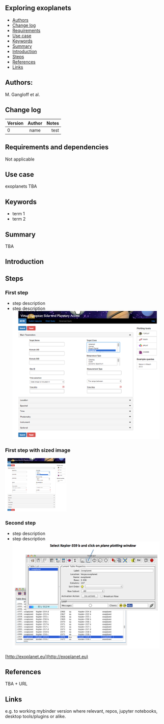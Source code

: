 ## Exploring exoplanets

* [Authors](#authors)
* [Change log](#change-log)
* [Requirements](#requirements-and-dependencies)
* [Use case](#use-case)
* [Keywords](#keywords)
* [Summary](#summary)
* [Introduction](#introduction)
* [Steps](#steps)
* [References](#references)
* [Links](#links)

## Authors:

M. Gangloff et al.

## Change log

| Version       | Author        | Notes  |
| ------------- |:-------------:| -----: |
| 0             | name          | test   |


## Requirements and dependencies
 Not applicable

## Use case
exoplanets TBA

## Keywords
* term 1
* term 2 

## Summary
TBA

## Introduction

## Steps

### First step
* step description
* step description
![1](https://raw.githubusercontent.com/aprossi/vespa-test-tutorial/master/IMG/1.png)

### First step with sized image
<img src="https://raw.githubusercontent.com/aprossi/vespa-test-tutorial/master/IMG/1.png" width="200">

### Second step
* step description
* step description
![7](https://raw.githubusercontent.com/aprossi/vespa-test-tutorial/master/IMG/7.png)

[http://exoplanet.eu](http://exoplanet.eu)


## References

TBA + URL


## Links
e.g. to working mybinder version where relevant, repos, jupyter notebooks, desktop tools/plugins or alike.
